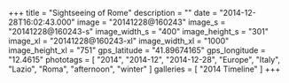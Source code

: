 +++
title = "Sightseeing of Rome"
description = ""
date = "2014-12-28T16:02:43.000"
image = "20141228@160243"
image_s = "20141228@160243-s"
image_width_s = "400"
image_height_s = "301"
image_xl = "20141228@160243-xl"
image_width_xl = "1000"
image_height_xl = "751"
gps_latitude = "41.89674165"
gps_longitude = "12.4615"
phototags = [ "2014", "2014-12", "2014-12-28", "Europe", "Italy", "Lazio", "Roma", "afternoon", "winter" ]
galleries = [ "2014 Timeline" ]
+++
